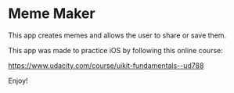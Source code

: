 Meme Maker
==================

This app creates memes and allows the user to share or save them.

This app was made to practice iOS by following this online course:

https://www.udacity.com/course/uikit-fundamentals--ud788

Enjoy!
